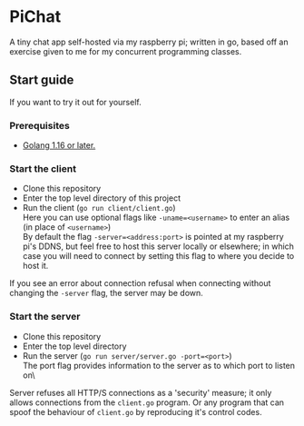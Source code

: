 # PiChat
A tiny chat app self-hosted via my raspberry pi; written in go, based off an exercise given to me for my concurrent programming classes. 
## Start guide
If you want to try it out for yourself.
### Prerequisites
- [Golang 1.16 or later.](https://go.dev/doc/install)
### Start the client
- Clone this repository
- Enter the top level directory of this project
- Run the client (``go run client/client.go``)\
  Here you can use optional flags like ``-uname=<username>`` to enter an alias (in place of ``<username>``)\
  By default the flag ``-server=<address:port>`` is pointed at my raspberry pi's DDNS, but feel free to host this server locally or elsewhere; in which case you will need to connect by setting this flag to where you decide to host it. 
  
If you see an error about connection refusal when connecting without changing the ``-server`` flag, the server may be down. 

### Start the server
- Clone this repository
- Enter the top level directory
- Run the server (``go run server/server.go -port=<port>``)\
  The port flag provides information to the server as to which port to listen on\
  
Server refuses all HTTP/S connections as a 'security' measure; it only allows connections from the ``client.go`` program. Or any program that can spoof the behaviour of ``client.go`` by reproducing it's control codes. 
